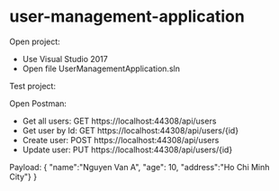 # user-management-application

Open project:
- Use Visual Studio 2017
- Open file UserManagementApplication.sln

Test project:

Open Postman:
- Get all users: GET https://localhost:44308/api/users
- Get user by Id: GET https://localhost:44308/api/users/{id}
- Create user: POST https://localhost:44308/api/users
- Update user: PUT https://localhost:44308/api/users/{id}

Payload:
{
  "name":"Nguyen Van A",
  "age": 10,
  "address":"Ho Chi Minh City"}
}
